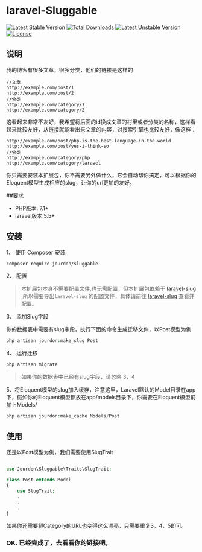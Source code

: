 # laravel-Sluggable
[![Latest Stable Version](https://poser.pugx.org/jourdon/sluggable/v/stable)](https://packagist.org/packages/jourdon/sluggable)
[![Total Downloads](https://poser.pugx.org/jourdon/sluggable/downloads)](https://packagist.org/packages/jourdon/sluggable)
[![Latest Unstable Version](https://poser.pugx.org/jourdon/sluggable/v/unstable)](https://packagist.org/packages/jourdon/sluggable)
[![License](https://poser.pugx.org/jourdon/sluggable/license)](https://packagist.org/packages/jourdon/sluggable)

## 说明
我的博客有很多文章，很多分类，他们的链接是这样的
```base
//文章
http://example.com/post/1
http://example.com/post/2
//分类
http://example.com/category/1
http://example.com/category/2
```
这看起来非常不友好，我希望将后面的id换成文章的村里或者分类的名称，这样看起来比较友好，从链接就能看出来文章的内容，对搜索引擎也比较友好，像这样：
```base
http://example.com/post/php-is-the-best-language-in-the-world
http://example.com/post/yes-i-think-so
//分类
http://example.com/category/php
http://example.com/category/laravel
```
你只需要安装本扩展包，你不需要另外做什么，它会自动帮你搞定，可以根据你的Eloquent模型生成相应的slug，让你的url更加的友好。


##要求

* PHP版本: 7.1+
* laravel版本:5.5+

## 安装

1、 使用 Composer 安装:

```bash
composer require jourdon/sluggable
```
2、 配置

>本扩展包本身不需要配置文件,也无需配置，但本扩展包依赖于 [laravel-slug](https://github.com/jourdon/laravel-slug) ,所以需要导出`laravel-slug` 的配置文件，具体请前往 [laravel-slug](https://github.com/jourdon/laravel-slug)  查看并配置。

3、 添加Slug字段 

你的数据表中需要有slug字段，执行下面的命令生成迁移文件，以Post模型为例:
```php
php artisan jourdon:make_slug Post
```
4、 运行迁移
```php
php artisan migrate
```
>如果你的数据表中已经有slug字段，请忽略 3，4

5、将Eloquent模型的slug加入缓存，注意这里，Laravel默认的Model目录在app下，假如你的Eloquent模型都放在app/models目录下，你需要在Eloquent模型前加上Models/
```php
php artisan jourdon:make_cache Models/Post
```


## 使用
还是以Post模型为例，我们需要使用SlugTrait
```php

use Jourdon\Sluggable\Traits\SlugTrait;

class Post extends Model
{
    use SlugTrait;
    .
    .
    .
}

```
如果你还需要将Category的URL也变得这么漂亮，只需要重复3，4，5即可。
### OK. 已经完成了，去看看你的链接吧，
